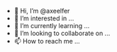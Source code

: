 - 👋 Hi, I’m @axeelfer
- 👀 I’m interested in ...
- 🌱 I’m currently learning ...
- 💞️ I’m looking to collaborate on ...
- 📫 How to reach me ...

<!---
axeelfer/axeelfer is a ✨ special ✨ repository because its `README.md` (this file) appears on your GitHub profile.
You can click the Preview link to take a look at your changes.
--->
